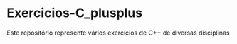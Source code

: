 # Exercicios-C_plusplus
Este repositório represente vários exercícios de C++ de diversas disciplinas

